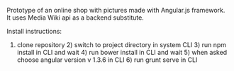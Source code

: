 Prototype of an online shop with pictures made with Angular.js framework. It uses Media Wiki api as a backend substitute.

Install instructions:

1) clone repository 2) switch to project directory in system CLI 3) run npm install in CLI and wait 4) run bower install in CLI and wait 5) when asked choose angular version v 1.3.6 in CLI 6) run grunt serve in CLI
